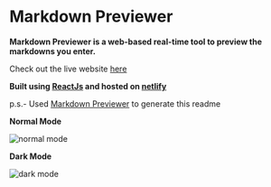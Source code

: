 # Markdown Previewer 
**Markdown Previewer is a web-based real-time tool to preview the markdowns you enter.**

Check out the live website [here](https://markdownn.netlify.app/) 

**Built using [ReactJs](https://reactjs.org/) and hosted on [netlify](https://www.netlify.com/)** 

p.s.- Used [Markdown Previewer](https://jolly-beaver-ce327d.netlify.app/) to generate this readme

**Normal Mode**

![normal mode](https://user-images.githubusercontent.com/82315193/137756171-da58cebd-f88a-42e9-8931-b4d7c34ad14b.png)

**Dark Mode**

![dark mode](https://user-images.githubusercontent.com/82315193/137756641-432871cf-193d-4207-b0de-806e6f64033e.png)


